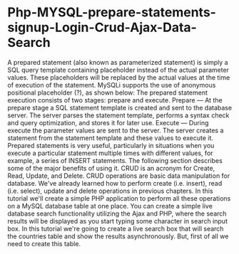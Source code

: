 # Php-MYSQL-prepare-statements-signup-Login-Crud-Ajax-Data-Search
A prepared statement (also known as parameterized statement) is simply a SQL query template containing placeholder instead of the actual parameter values. These placeholders will be replaced by the actual values at the time of execution of the statement.  MySQLi supports the use of anonymous positional placeholder (?), as shown below:  The prepared statement execution consists of two stages: prepare and execute.  Prepare — At the prepare stage a SQL statement template is created and sent to the database server. The server parses the statement template, performs a syntax check and query optimization, and stores it for later use. Execute — During execute the parameter values are sent to the server. The server creates a statement from the statement template and these values to execute it. Prepared statements is very useful, particularly in situations when you execute a particular statement multiple times with different values, for example, a series of INSERT statements. The following section describes some of the major benefits of using it. CRUD is an acronym for Create, Read, Update, and Delete. CRUD operations are basic data manipulation for database. We've already learned how to perform create (i.e. insert), read (i.e. select), update and delete operations in previous chapters. In this tutorial we'll create a simple PHP application to perform all these operations on a MySQL database table at one place.  You can create a simple live database search functionality utilizing the Ajax and PHP, where the search results will be displayed as you start typing some character in search input box.  In this tutorial we're going to create a live search box that will search the countries table and show the results asynchronously. But, first of all we need to create this table.
